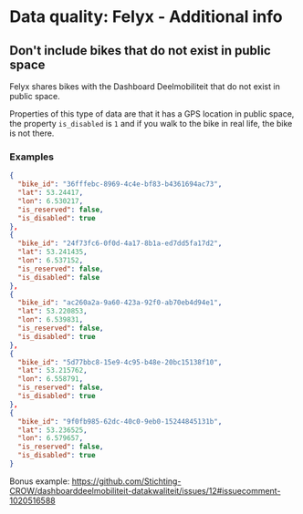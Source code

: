 # Data quality: Felyx - Additional info

## Don't include bikes that do not exist in public space

Felyx shares bikes with the Dashboard Deelmobiliteit that do not exist in public space.

Properties of this type of data are that it has a GPS location in public space, the property `is_disabled` is `1` and if you walk to the bike in real life, the bike is not there.

### Examples

```json
{
  "bike_id": "36fffebc-8969-4c4e-bf83-b4361694ac73",
  "lat": 53.24417,
  "lon": 6.530217,
  "is_reserved": false,
  "is_disabled": true
},
{
  "bike_id": "24f73fc6-0f0d-4a17-8b1a-ed7dd5fa17d2",
  "lat": 53.241435,
  "lon": 6.537152,
  "is_reserved": false,
  "is_disabled": false
},
{
  "bike_id": "ac260a2a-9a60-423a-92f0-ab70eb4d94e1",
  "lat": 53.220853,
  "lon": 6.539831,
  "is_reserved": false,
  "is_disabled": true
},
{
  "bike_id": "5d77bbc8-15e9-4c95-b48e-20bc15138f10",
  "lat": 53.215762,
  "lon": 6.558791,
  "is_reserved": false,
  "is_disabled": true
},
{
  "bike_id": "9f0fb985-62dc-40c0-9eb0-15244845131b",
  "lat": 53.236525,
  "lon": 6.579657,
  "is_reserved": false,
  "is_disabled": true
}

```

Bonus example: https://github.com/Stichting-CROW/dashboarddeelmobiliteit-datakwaliteit/issues/12#issuecomment-1020516588
